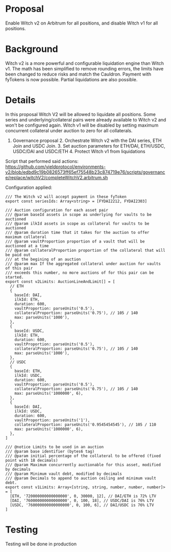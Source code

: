# Proposal
Enable Witch v2 on Arbitrum for all positions, and disable Witch v1 for all positions.

# Background

Witch v2 is a more powerful and configurable liquidation engine than Witch v1. The math has been simplified to remove rounding errors, the limits have been changed to reduce risks and match the Cauldron. Payment with fyTokens is now possible. Partial liquidations are also possible.

# Details

In this proposal Witch V2 will be allowed to liquidate all positions. Some series and underlying/collateral pairs were already available to Witch v2 and won't be configured again. Witch v1 will be disabled by setting maximum concurrent collateral under auction to zero for all collaterals.

1. Governance proposal
   2. Orchestrate Witch v2 with the DAI series, ETH Join and USDC Join.
   3. Set auction parameters for ETH/DAI, ETH/USDC, USDC/DAI and USDC/ETH
   4. Protect Witch v1 from liquidations 

Script that performed said actions: https://github.com/yieldprotocol/environments-v2/blob/edbd9c19b0826573ff65ef75548b23c874719e76/scripts/governance/replace/witchV2/completeWitchV2.arbitrum.sh

Configuration applied:

```
/// The Witch v2 will accept payment in these fyToken
export const seriesIds: Array<string> = [FYDAI2212, FYDAI2303]

/// Auction configuration for each asset pair
/// @param baseId assets in scope as underlying for vaults to be auctioned
/// @param ilkId assets in scope as collateral for vaults to be auctioned
/// @param duration time that it takes for the auction to offer maximum collateral
/// @param vaultProportion proportion of a vault that will be auctioned at a time
/// @param collateralProportion proportion of the collateral that will be paid out
/// at the begining of an auction
/// @param max If the aggregated collateral under auction for vaults of this pair
/// exceeds this number, no more auctions of for this pair can be started.
export const v2Limits: AuctionLineAndLimit[] = [
  // ETH
  {
    baseId: DAI,
    ilkId: ETH,
    duration: 600,
    vaultProportion: parseUnits('0.5'),
    collateralProportion: parseUnits('0.75'), // 105 / 140
    max: parseUnits('1000'),
  },
  {
    baseId: USDC,
    ilkId: ETH,
    duration: 600,
    vaultProportion: parseUnits('0.5'),
    collateralProportion: parseUnits('0.75'), // 105 / 140
    max: parseUnits('1000'),
  },
  // USDC
  {
    baseId: ETH,
    ilkId: USDC,
    duration: 600,
    vaultProportion: parseUnits('0.5'),
    collateralProportion: parseUnits('0.75'), // 105 / 140
    max: parseUnits('1000000', 6),
  },
  {
    baseId: DAI,
    ilkId: USDC,
    duration: 600,
    vaultProportion: parseUnits('1'),
    collateralProportion: parseUnits('0.9545454545'), // 105 / 110
    max: parseUnits('1000000', 6),
  },
]

/// @notice Limits to be used in an auction
/// @param base identifier (bytes6 tag)
/// @param initial percentage of the collateral to be offered (fixed point with 18 decimals)
/// @param Maximum concurrently auctionable for this asset, modified by decimals
/// @param Minimum vault debt, modified by decimals
/// @param Decimals to append to auction ceiling and minimum vault debt.
export const v1Limits: Array<[string, string, number, number, number]> = [
  [ETH, '720000000000000000', 0, 30000, 12], // DAI/ETH is 72% LTV
  [DAI, '760000000000000000', 0, 100, 18], // USDC/DAI is 76% LTV
  [USDC, '760000000000000000', 0, 100, 6], // DAI/USDC is 76% LTV
]
```

# Testing

Testing will be done in production